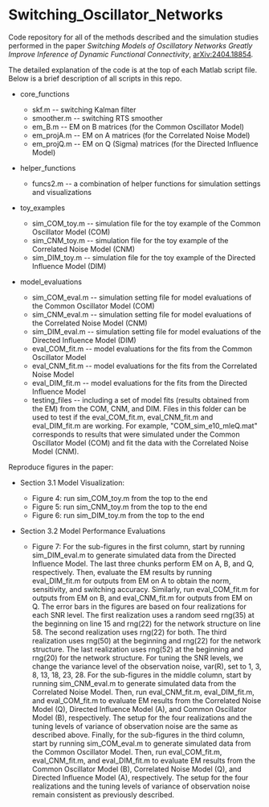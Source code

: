 # Switching_Oscillator_Networks

Code repository for all of the methods described and the simulation studies performed in the paper *Switching Models of Oscillatory Networks Greatly Improve Inference of Dynamic Functional Connectivity*, [arXiv:2404.18854](https://arxiv.org/abs/2404.18854).

The detailed explanation of the code is at the top of each Matlab script file. Below is a brief description of all scripts in this repo.

* core_functions
  * skf.m -- switching Kalman filter
  * smoother.m -- switching RTS smoother
  * em_B.m -- EM on B matrices (for the Common Oscillator Model)
  * em_projA.m -- EM on A matrices (for the Correlated Noise Model)
  * em_projQ.m -- EM on Q (Sigma) matrices (for the Directed Influence Model)

* helper_functions
  * funcs2.m -- a combination of helper functions for simulation settings and visualizations
    
* toy_examples
  * sim_COM_toy.m -- simulation file for the toy example of the Common Oscillator Model (COM)
  * sim_CNM_toy.m -- simulation file for the toy example of the Correlated Noise Model (CNM)
  * sim_DIM_toy.m -- simulation file for the toy example of the Directed Influence Model (DIM)

* model_evaluations
  * sim_COM_eval.m -- simulation setting file for model evaluations of the Common Oscillator Model (COM)
  * sim_CNM_eval.m -- simulation setting file for model evaluations of the Correlated Noise Model (CNM)
  * sim_DIM_eval.m -- simulation setting file for model evaluations of the Directed Influence Model (DIM)
  * eval_COM_fit.m -- model evaluations for the fits from the Common Oscillator Model
  * eval_CNM_fit.m -- model evaluations for the fits from the Correlated Noise Model
  * eval_DIM_fit.m -- model evaluations for the fits from the Directed Influence Model
  * testing_files -- including a set of model fits (results obtained from the EM) from the COM, CNM, and DIM. Files in this folder can be used to test if the eval_COM_fit.m, eval_CNM_fit.m and eval_DIM_fit.m are working. For example, "COM_sim_e10_mleQ.mat" corresponds to results that were simulated under the Common Oscillator Model (COM) and fit the data with the Correlated Noise Model (CNM).


Reproduce figures in the paper:
* Section 3.1 Model Visualization:
  * Figure 4: run sim_COM_toy.m from the top to the end
  * Figure 5: run sim_CNM_toy.m from the top to the end
  * Figure 6: run sim_DIM_toy.m from the top to the end

* Section 3.2 Model Performance Evaluations
  * Figure 7: For the sub-figures in the first column, start by running sim_DIM_eval.m to generate simulated data from the Directed Influence Model. The last three chunks perform EM on A, B, and Q, respectively. Then, evaluate the EM results by running eval_DIM_fit.m for outputs from EM on A to obtain the norm, sensitivity, and switching accuracy. Similarly, run eval_COM_fit.m for outputs from EM on B, and eval_CNM_fit.m for outputs from EM on Q. The error bars in the figures are based on four realizations for each SNR level. The first realization uses a random seed rng(35) at the beginning on line 15 and rng(22) for the network structure on line 58. The second realization uses rng(22) for both. The third realization uses rng(50) at the beginning and rng(22) for the network structure. The last realization uses rng(52) at the beginning and rng(20) for the network structure. For tuning the SNR levels, we change the variance level of the observation noise, var(R), set to 1, 3, 8, 13, 18, 23, 28. For the sub-figures in the middle column, start by running sim_CNM_eval.m to generate simulated data from the Correlated Noise Model. Then, run eval_CNM_fit.m, eval_DIM_fit.m, and eval_COM_fit.m to evaluate EM results from the Correlated Noise Model (Q), Directed Influence Model (A), and Common Oscillator Model (B), respectively. The setup for the four realizations and the tuning levels of variance of observation noise are the same as described above. Finally, for the sub-figures in the third column, start by running sim_COM_eval.m to generate simulated data from the Common Oscillator Model. Then, run eval_COM_fit.m, eval_CNM_fit.m, and eval_DIM_fit.m to evaluate EM results from the Common Oscillator Model (B), Correlated Noise Model (Q), and Directed Influence Model (A), respectively. The setup for the four realizations and the tuning levels of variance of observation noise remain consistent as previously described.
